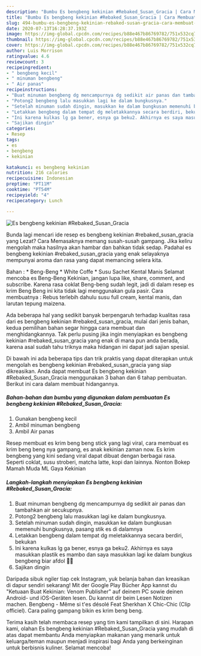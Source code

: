 ```yaml
---
description: "Bumbu Es bengbeng kekinian #Rebaked_Susan_Gracia | Cara Membuat Es bengbeng kekinian #Rebaked_Susan_Gracia Yang Bikin Ngiler"
title: "Bumbu Es bengbeng kekinian #Rebaked_Susan_Gracia | Cara Membuat Es bengbeng kekinian #Rebaked_Susan_Gracia Yang Bikin Ngiler"
slug: 494-bumbu-es-bengbeng-kekinian-rebaked-susan-gracia-cara-membuat-es-bengbeng-kekinian-rebaked-susan-gracia-yang-bikin-ngiler
date: 2020-07-13T16:28:37.193Z
image: https://img-global.cpcdn.com/recipes/b88e467b86769782/751x532cq70/es-bengbeng-kekinian-rebaked_susan_gracia-foto-resep-utama.jpg
thumbnail: https://img-global.cpcdn.com/recipes/b88e467b86769782/751x532cq70/es-bengbeng-kekinian-rebaked_susan_gracia-foto-resep-utama.jpg
cover: https://img-global.cpcdn.com/recipes/b88e467b86769782/751x532cq70/es-bengbeng-kekinian-rebaked_susan_gracia-foto-resep-utama.jpg
author: Luis Morrison
ratingvalue: 4.6
reviewcount: 3
recipeingredient:
- " bengbeng kecil"
- " minuman bengbeng"
- " Air panas"
recipeinstructions:
- "Buat minuman bengbeng dg mencampurnya dg sedikit air panas dan tambahkan air secukupnya."
- "Potong2 bengbeng lalu masukkan lagi ke dalam bungkusnya."
- "Setelah minuman sudah dingin, masukkan ke dalam bungkusan memenuhi bungkusnya, pasang stik es di dalamnya"
- "Letakkan bengbeng dalam tempat dg meletakkannya secara berdiri, bekukan"
- "Ini karena kulkas lg ga bener, esnya ga beku2. Akhirnya es saya masukkan plastik es mambo dan saya masukkan lagi ke dalam bungkus bengbeng biar afdol 🤣🤣"
- "Sajikan dingin"
categories:
- Resep
tags:
- es
- bengbeng
- kekinian

katakunci: es bengbeng kekinian 
nutrition: 216 calories
recipecuisine: Indonesian
preptime: "PT11M"
cooktime: "PT54M"
recipeyield: "4"
recipecategory: Lunch

---
```



![Es bengbeng kekinian #Rebaked_Susan_Gracia](https://img-global.cpcdn.com/recipes/b88e467b86769782/751x532cq70/es-bengbeng-kekinian-rebaked_susan_gracia-foto-resep-utama.jpg)

Bunda lagi mencari ide resep es bengbeng kekinian #rebaked_susan_gracia yang Lezat? Cara Memasaknya memang susah-susah gampang. Jika keliru mengolah maka hasilnya akan hambar dan bahkan tidak sedap. Padahal es bengbeng kekinian #rebaked_susan_gracia yang enak selayaknya mempunyai aroma dan rasa yang dapat memancing selera kita.

Bahan : * Beng-Beng * White Coffe * Susu Sachet Kental Manis Selamat mencoba es Beng-Beng Kekinian, jangan lupa like, share, comment, and subscribe. Karena rasa coklat Beng-beng sudah legit, jadi di dalam resep es krim Beng Beng ini kita tidak lagi menggunakan gula pasir. Cara membuatnya : Rebus terlebih dahulu susu full cream, kental manis, dan larutan tepung maizena.

Ada beberapa hal yang sedikit banyak berpengaruh terhadap kualitas rasa dari es bengbeng kekinian #rebaked_susan_gracia, mulai dari jenis bahan, kedua pemilihan bahan segar hingga cara membuat dan menghidangkannya. Tak perlu pusing jika ingin menyiapkan es bengbeng kekinian #rebaked_susan_gracia yang enak di mana pun anda berada, karena asal sudah tahu triknya maka hidangan ini dapat jadi sajian spesial.


Di bawah ini ada beberapa tips dan trik praktis yang dapat diterapkan untuk mengolah es bengbeng kekinian #rebaked_susan_gracia yang siap dikreasikan. Anda dapat membuat Es bengbeng kekinian #Rebaked_Susan_Gracia menggunakan 3 bahan dan 6 tahap pembuatan. Berikut ini cara dalam membuat hidangannya.

<!--inarticleads1-->

##### Bahan-bahan dan bumbu yang digunakan dalam pembuatan Es bengbeng kekinian #Rebaked_Susan_Gracia:

1. Gunakan  bengbeng kecil
1. Ambil  minuman bengbeng
1. Ambil  Air panas


Resep membuat es krim beng beng stick yang lagi viral, cara membuat es krim beng beng nya gampang, es anak kekinian zaman now. Es krim bengbeng yang kini sedang viral dapat dibuat dengan berbagai rasa. Seperti coklat, susu stroberi, matcha latte, kopi dan lainnya. Nonton Bokep Mamah Muda ML Gaya Kekinian 

<!--inarticleads2-->

##### Langkah-langkah menyiapkan Es bengbeng kekinian #Rebaked_Susan_Gracia:

1. Buat minuman bengbeng dg mencampurnya dg sedikit air panas dan tambahkan air secukupnya.
1. Potong2 bengbeng lalu masukkan lagi ke dalam bungkusnya.
1. Setelah minuman sudah dingin, masukkan ke dalam bungkusan memenuhi bungkusnya, pasang stik es di dalamnya
1. Letakkan bengbeng dalam tempat dg meletakkannya secara berdiri, bekukan
1. Ini karena kulkas lg ga bener, esnya ga beku2. Akhirnya es saya masukkan plastik es mambo dan saya masukkan lagi ke dalam bungkus bengbeng biar afdol 🤣🤣
1. Sajikan dingin


Daripada sibuk ngiler tiap cek Instagram, yuk belanja bahan dan kreasikan di dapur sendiri sekarang! Mit der Google Play Bücher App kannst du &#34;Ketuaan Buat Kekinian: Venom Publisher&#34; auf deinem PC sowie deinen Android- und iOS-Geräten lesen. Du kannst dir beim Lesen Notizen machen. Bengbeng - Même si t&#39;es désolé Feat Sherkhan X Chic-Chic (Clip officiel). Cara paling gampang bikin es krim beng beng. 

Terima kasih telah membaca resep yang tim kami tampilkan di sini. Harapan kami, olahan Es bengbeng kekinian #Rebaked_Susan_Gracia yang mudah di atas dapat membantu Anda menyiapkan makanan yang menarik untuk keluarga/teman maupun menjadi inspirasi bagi Anda yang berkeinginan untuk berbisnis kuliner. Selamat mencoba!
